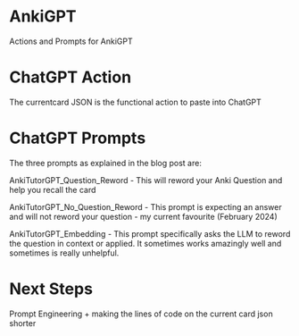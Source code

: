 # AnkiGPT
Actions and Prompts for AnkiGPT

# ChatGPT Action
The currentcard JSON is the functional action to paste into ChatGPT

# ChatGPT Prompts
The three prompts as explained in the blog post are: 

AnkiTutorGPT_Question_Reword - This will reword your Anki Question and help you recall the card

AnkiTutorGPT_No_Question_Reword - This prompt is expecting an answer and will not reword your question - my current favourite (February 2024)

AnkiTutorGPT_Embedding - This prompt specifically asks the LLM to reword the question in context or applied. It sometimes works amazingly well and sometimes is really unhelpful.  

# Next Steps
Prompt Engineering + making the lines of code on the current card json shorter
